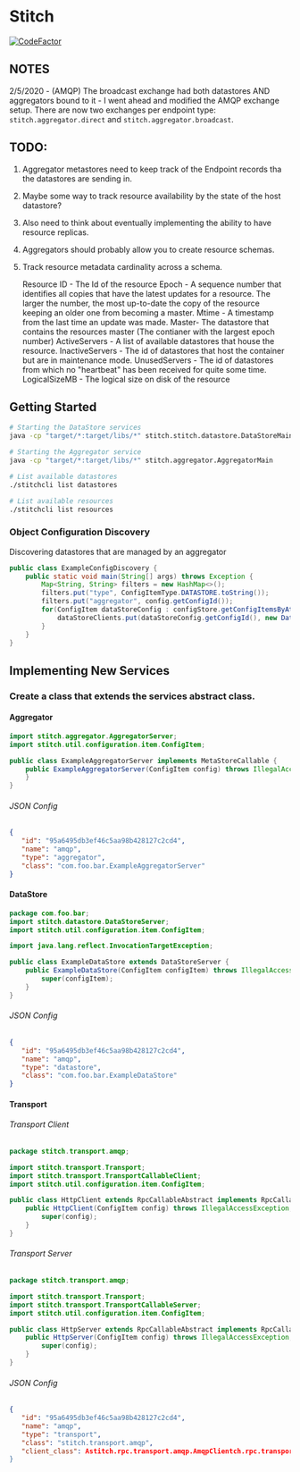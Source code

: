 # Stitch
[![CodeFactor](https://www.codefactor.io/repository/github/dylanturn/stitch/badge?s=13a678130938a23ae3e3f6d2b62050ea40634cd2)](https://www.codefactor.io/repository/github/dylanturn/stitch)

## NOTES
2/5/2020 - (AMQP) The broadcast exchange had both datastores AND aggregators bound to it - I went ahead and modified the AMQP exchange setup. There are now two exchanges per endpoint type: ```stitch.aggregator.direct``` and ```stitch.aggregator.broadcast```.

## TODO:
1. Aggregator metastores need to keep track of the Endpoint records tha the datastores are sending in.
2. Maybe some way to track resource availability by the state of the host datastore?
3. Also need to think about eventually implementing the ability to have resource replicas.
4. Aggregators should probably allow you to create resource schemas.
5. Track resource metadata cardinality across a schema.


    Resource ID - The Id of the resource
    Epoch - A sequence number that identifies all copies that have the latest updates for a resource. The larger the number, the most up-to-date the copy of the resource keeping an older one from becoming a master.
    Mtime - A timestamp from the last time an update was made.
    Master- The datastore that contains the resources master (The contianer with the largest epoch number)
    ActiveServers - A list of available datastores that house the resource.
    InactiveServers - The id of datastores that host the container but are in maintenance mode.
    UnusedServers - The id of datastores from which no "heartbeat" has been received for quite some time.
    LogicalSizeMB - The logical size on disk of the resource
    
    
## Getting Started
```bash
# Starting the DataStore services
java -cp "target/*:target/libs/*" stitch.stitch.datastore.DataStoreMain
```

```bash
# Starting the Aggregator service
java -cp "target/*:target/libs/*" stitch.aggregator.AggregatorMain
```

```bash
# List available datastores 
./stitchcli list datastores
```

```bash
# List available resources 
./stitchcli list resources
```

### Object Configuration Discovery
Discovering datastores that are managed by an aggregator
```Java
public class ExampleConfigDiscovery {
    public static void main(String[] args) throws Exception {
        Map<String, String> filters = new HashMap<>();
        filters.put("type", ConfigItemType.DATASTORE.toString());
        filters.put("aggregator", config.getConfigId());
        for(ConfigItem dataStoreConfig : configStore.getConfigItemsByAttributes(filters)){
            dataStoreClients.put(dataStoreConfig.getConfigId(), new DataStoreClient(dataStoreConfig.getConfigId()));
        }
    }
}
```

## Implementing New Services

### Create a class that extends the services abstract class.

#### Aggregator
```java
import stitch.aggregator.AggregatorServer;
import stitch.util.configuration.item.ConfigItem;

public class ExampleAggregatorServer implements MetaStoreCallable {
    public ExampleAggregatorServer(ConfigItem config) throws IllegalAccessException, InstantiationException, ClassNotFoundException {
    }
}
```
###### JSON Config
 ```json
{
    "id": "95a6495db3ef46c5aa98b428127c2cd4",
    "name": "amqp",
    "type": "aggregator",
    "class": "com.foo.bar.ExampleAggregatorServer"
}
```
#### DataStore
```java
package com.foo.bar;
import stitch.datastore.DataStoreServer;
import stitch.util.configuration.item.ConfigItem;

import java.lang.reflect.InvocationTargetException;

public class ExampleDataStore extends DataStoreServer {
    public ExampleDataStore(ConfigItem configItem) throws IllegalAccessException, InstantiationException, ClassNotFoundException, InvocationTargetException, NoSuchMethodException {
        super(configItem);
    }
}
```
###### JSON Config
 ```json
{
    "id": "95a6495db3ef46c5aa98b428127c2cd4",
    "name": "amqp",
    "type": "datastore",
    "class": "com.foo.bar.ExampleDataStore"
}
```
#### Transport
###### Transport Client
```java
package stitch.transport.amqp;

import stitch.transport.Transport;
import stitch.transport.TransportCallableClient;
import stitch.util.configuration.item.ConfigItem;

public class HttpClient extends RpcCallableAbstract implements RpcCallableClient {
    public HttpClient(ConfigItem config) throws IllegalAccessException, InstantiationException, ClassNotFoundException {
        super(config);
    }
}
```
###### Transport Server
```java
package stitch.transport.amqp;

import stitch.transport.Transport;
import stitch.transport.TransportCallableServer;
import stitch.util.configuration.item.ConfigItem;

public class HttpServer extends RpcCallableAbstract implements RpcCallableServer {
    public HttpServer(ConfigItem config) throws IllegalAccessException, InstantiationException, ClassNotFoundException {
        super(config);
    }
}
```
###### JSON Config
 ```json
{
    "id": "95a6495db3ef46c5aa98b428127c2cd4",
    "name": "amqp",
    "type": "transport",
    "class": "stitch.transport.amqp",
    "client_class": Astitch.rpc.transport.amqp.AmqpClientch.rpc.transport.amqp.AMQPServer"
}
```
